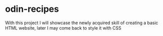 # odin-recipes
With this project I will showcase the newly acquired skill of creating a basic HTML website, later I may come back to style it with CSS